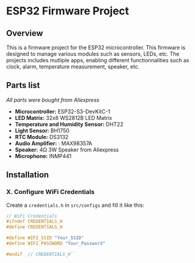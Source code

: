 # ESP32 Firmware Project

## Overview
This is a firmware project for the ESP32 microcontroller. This firmware is designed to manage various modules such as sensors, LEDs, etc. The projects includes mutliple apps, enabling different functionnalities such as clock, alarm, temperature measurement, speaker, etc.

## Parts list
*All parts were bought from Aliexpress*
- **Microcontroller:** ESP32-S3-DevKitC-1
- **LED Matrix:** 32x8 WS2812B LED Matrix
- **Temperature and Humidity Sensor:** DHT22
- **Light Sensor:** BH1750
- **RTC Module:** DS3132
- **Audio Amplifier:** : MAX98357A
- **Speaker:** 4Ω 3W Speaker from Aliexpress 
- **Microphone:** INMP441

## Installation

### X. Configure WiFi Credentials
Create a `credentials.h` in `src/configs` and fill it like this:
```h
// WiFi Credentials
#ifndef CREDENTIALS_H
#define CREDENTIALS_H

#define WIFI_SSID "Your_SSID"
#define WIFI_PASSWORD "Your_Password"

#endif  // CREDENTIALS_H``